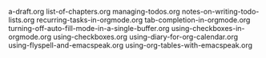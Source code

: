 a-draft.org list-of-chapters.org managing-todos.org
notes-on-writing-todo-lists.org recurring-tasks-in-orgmode.org
tab-completion-in-orgmode.org
turning-off-auto-fill-mode-in-a-single-buffer.org
using-checkboxes-in-orgmode.org using-checkboxes.org
using-diary-for-org-calendar.org using-flyspell-and-emacspeak.org
using-org-tables-with-emacspeak.org
